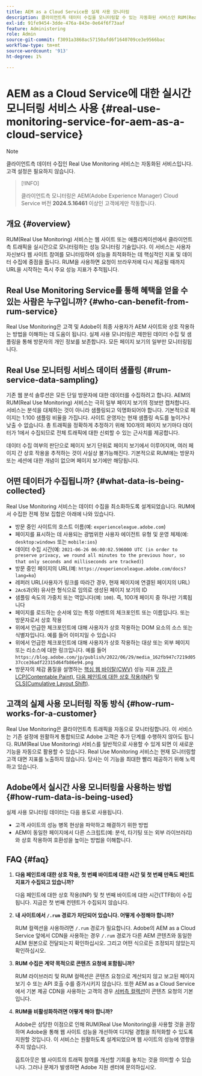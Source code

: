 ```yaml
---
title: AEM as a Cloud Service용 실제 사용 모니터링
description: 클라이언트측 데이터 수집을 모니터링할 수 있는 자동화된 서비스인 RUM(Real Use Monitoring)에 대해 알아봅니다.
exl-id: 91fe9454-3dde-476a-843e-0e64f6f73aaf
feature: Administering
role: Admin
source-git-commit: f3091a3868ac57150afd6f1640709ce3e9566bac
workflow-type: tm+mt
source-wordcount: '913'
ht-degree: 1%

---
```


# AEM as a Cloud Service에 대한 실시간 모니터링 서비스 사용 {#real-use-monitoring-service-for-aem-as-a-cloud-service}

>[!NOTE]
>
>클라이언트측 데이터 수집인 Real Use Monitoring 서비스는 자동화된 서비스입니다. 고객 설정은 필요하지 않습니다.

>[!INFO]
>
>클라이언트측 모니터링은 AEM(Adobe Experience Manager) Cloud Service 버전 **2024.5.16461** 이상인 고객에게만 작동합니다.

## 개요 {#overview}

RUM(Real Use Monitoring) 서비스는 웹 사이트 또는 애플리케이션에서 클라이언트측 트래픽을 실시간으로 모니터링하는 성능 모니터링 기술입니다. 이 서비스는 사용자 자신보다 웹 사이트 참여를 모니터링하여 성능을 최적화하는 데 핵심적인 지표 및 데이터 수집에 중점을 둡니다. RUM을 사용하면 요청이 브라우저에 다시 제공될 때까지 URL을 시작하는 즉시 주요 성능 지표가 추적됩니다.

## Real Use Monitoring Service를 통해 혜택을 얻을 수 있는 사람은 누구입니까? {#who-can-benefit-from-rum-service}

Real Use Monitoring은 고객 및 Adobe이 최종 사용자가 AEM 사이트와 상호 작용하는 방법을 이해하는 데 도움이 됩니다. 실제 사용 모니터링은 제한된 데이터 수집 및 샘플링을 통해 방문자의 개인 정보를 보존합니다. 모든 페이지 보기의 일부만 모니터링됩니다.

## Real Use 모니터링 서비스 데이터 샘플링 {#rum-service-data-sampling}

기존 웹 분석 솔루션은 모든 단일 방문자에 대한 데이터를 수집하려고 합니다. AEM의 RUM(Real Use Monitoring) 서비스는 극히 일부 페이지 보기의 정보만 캡처합니다. 서비스는 분석을 대체하는 것이 아니라 샘플링되고 익명화되어야 합니다. 기본적으로 페이지는 1:100 샘플링 비율을 가집니다. 사이트 운영자는 현재 샘플링 속도를 높이거나 낮출 수 없습니다. 총 트래픽을 정확하게 추정하기 위해 100개의 페이지 보기마다 데이터가 1에서 수집되므로 전체 트래픽에 대한 신뢰할 수 있는 근사치를 제공합니다.

데이터 수집 여부의 판단으로 페이지 보기 단위로 페이지 보기에서 이루어지며, 여러 페이지 간 상호 작용을 추적하는 것이 사실상 불가능해진다. 기본적으로 RUM에는 방문자 또는 세션에 대한 개념이 없으며 페이지 보기에만 해당됩니다.

## 어떤 데이터가 수집됩니까? {#what-data-is-being-collected}

Real Use Monitoring 서비스는 데이터 수집을 최소화하도록 설계되었습니다. RUM에서 수집한 전체 정보 집합은 아래에 나와 있습니다.

* 방문 중인 사이트의 호스트 이름(예: `experienceleague.adobe.com`)
* 페이지를 표시하는 데 사용되는 광범위한 사용자 에이전트 유형 및 운영 체제(예: `desktop:windows` 또는 `mobile:ios`)
* 데이터 수집 시간(예: `2021-06-26 06:00:02.596000 UTC (in order to preserve privacy, we round all minutes to the previous hour, so that only seconds and milliseconds are tracked)`)
* 방문 중인 페이지의 URL(예: `https://experienceleague.adobe.com/docs?lang=ko`)
* 레퍼러 URL(사용자가 링크를 따라간 경우, 현재 페이지에 연결된 페이지의 URL)
* `2Ac6`과(와) 유사한 형식으로 임의로 생성된 페이지 보기의 ID
* 샘플링 속도의 가중치 또는 역입니다(예: `100`). 즉, 100개 페이지 중 하나만 기록됩니다
* 페이지를 로드하는 순서에 있는 특정 이벤트의 체크포인트 또는 이름입니다. 또는 방문자로서 상호 작용
* 위에서 언급한 체크포인트에 대해 사용자가 상호 작용하는 DOM 요소의 소스 또는 식별자입니다. 예를 들어 이미지일 수 있습니다
* 위에서 언급한 체크포인트에 대해 사용자가 상호 작용하는 대상 또는 외부 페이지 또는 리소스에 대한 링크입니다. 예를 들어`https://blog.adobe.com/jp/publish/2022/06/29/media_162fb947c7219d0537cce36adf22315d64fb86e94.png`
* 방문자의 체감 품질을 설명하는 [핵심 웹 바이탈(CWV)](https://web.dev/articles/lcp) 성능 지표 [가장 큰 LCP(Contentable Paint)](https://web.dev/articles/lcp), [다음 페인트에 대한 상호 작용(INP)](https://web.dev/articles/inp) 및 [CLS(Cumulative Layout Shift)](https://web.dev/articles/cls).

## 고객의 실제 사용 모니터링 작동 방식 {#how-rum-works-for-a-customer}

Real Use Monitoring은 클라이언트측 트래픽을 자동으로 모니터링합니다. 이 서비스는 기존 설정에 원활하게 통합되므로 Adobe 고객은 추가 단계를 수행하지 않아도 됩니다. RUM(Real Use Monitoring) 서비스를 일반적으로 사용할 수 있게 되면 이 새로운 기능을 자동으로 활용할 수 있습니다. Real Use Monitoring 서비스는 현재 모니터링할 고객 대면 지표를 노출하지 않습니다. 당사는 이 기능을 최대한 빨리 제공하기 위해 노력하고 있습니다.

<!-- Alexandru: hiding temporarily, until we figure out where this needs to be linked to 

If you wish to leverage more insights with this new feature to optimize your digital experiences effortlessly, please see here (link to Row 99). -->

## Adobe에서 실시간 사용 모니터링을 사용하는 방법 {#how-rum-data-is-being-used}

실제 사용 모니터링 데이터는 다음 용도로 사용됩니다.

* 고객 사이트의 성능 병목 현상을 파악하고 해결하기 위한 방법
* AEM이 동일한 페이지에서 다른 스크립트(예: 분석, 타기팅 또는 외부 라이브러리)와 상호 작용하여 호환성을 높이는 방법을 이해합니다.
<!--
## Limitations and understanding variance in page views and performance metrics {#limitations-and-understanding-variance-in-page-views-and-performance-metrics}

Here are key considerations for customers to keep in mind when interpreting their RUM data:

1. **Tracker blockers**

   * End-users employing tracker blockers or privacy extensions can impede RUM data collection, as these tools restrict the tracking scripts' execution. This restriction may lead to underreported page views and user interactions, creating a discrepancy between actual site activity and the data captured by RUM.

1. **Limitations in capturing headless API/JSON calls**

   * RUM data service focuses on the client-side experience and doesn't capture the backend API or JSON calls made from a non-AEM headless app at this time. The exclusion of these calls from RUM service data creates variances from the content requests measured by CDN Analytics.
-->

## FAQ {#faq}

<!-- REMOVED THIS FAQ AS PER EMAIL REQUEST FROM SHWETA DUA, SEPTEMBER 4, 2024 TO THE DL-AEM-DOCS GROUP 
1. **Can customers integrate the RUM service scripts with third-party systems like Dynatrace?**

   Yes.
-->

1. **다음 페인트에 대한 상호 작용, 첫 번째 바이트에 대한 시간 및 첫 번째 만족도 페인트 지표가 수집되고 있습니까?**

   다음 페인트에 대한 상호 작용(INP) 및 첫 번째 바이트에 대한 시간(TTFB)이 수집됩니다.  지금은 첫 번째 컨텐트가 수집되지 않습니다.

1. **내 사이트에서 `/.rum` 경로가 차단되어 있습니다. 어떻게 수정해야 합니까?**

   RUM 컬렉션을 사용하려면 `/.rum` 경로가 필요합니다. Adobe의 AEM as a Cloud Service 앞에서 CDN을 사용하는 경우 `/.rum` 경로가 다른 AEM 콘텐츠와 동일한 AEM 원본으로 전달되는지 확인하십시오. 그리고 어떤 식으로든 조정되지 않았는지 확인하십시오.

1. **RUM 수집은 계약 목적으로 콘텐츠 요청에 포함됩니까?**

   RUM 라이브러리 및 RUM 컬렉션은 콘텐츠 요청으로 계산되지 않고 보고된 페이지 보기 수 또는 API 호출 수를 증가시키지 않습니다. 또한 AEM as a Cloud Service에서 기본 제공 CDN을 사용하는 고객의 경우 [서버측 컬렉션](#serverside-collection)이 콘텐츠 요청의 기본입니다.

1. **RUM을 비활성화하려면 어떻게 해야 합니까?**

   Adobe은 상당한 이점으로 인해 RUM(Real Use Monitoring)을 사용할 것을 권장하며 Adobe을 통해 웹 사이트 성능을 개선하여 디지털 경험을 최적화할 수 있도록 지원할 것입니다. 이 서비스는 원활하도록 설계되었으며 웹 사이트의 성능에 영향을 주지 않습니다.

   옵트아웃은 웹 사이트의 트래픽 참여를 개선할 기회를 놓치는 것을 의미할 수 있습니다. 그러나 문제가 발생하면 Adobe 지원 센터에 문의하십시오.